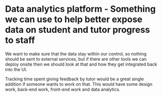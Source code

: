 # Data analytics platform - Something we can use to help better expose data on student and tutor progress to staff

We want to make sure that the data stay within our control, so nothing should be sent to external
services, but if there are other tools we can deploy onsite then we should look at that and how they
get integrated back into the UI.

Tracking time spent giving feedback by tutor would be a great single addition if someone wants to
work on that. This would have some design work, back-end work, front-end work and data analytics.
